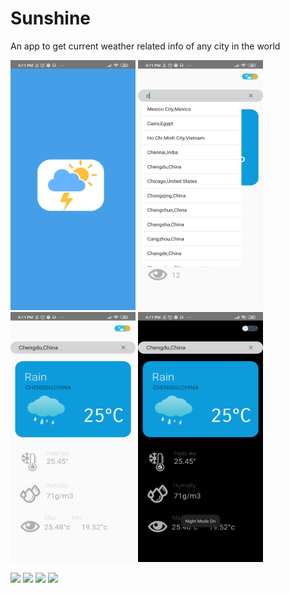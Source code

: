 # Sunshine
An app to get current weather related info of any city in the world

<img src="images/Screenshot_2021-06-07-16-11-04-848_com.example.sunshine.jpg" width = "200" height= "400">
<img src="images/Screenshot_2021-06-07-16-11-18-053_com.example.sunshine.jpg" width = "200" height= "400">
<img src="images/Screenshot_2021-06-07-16-11-25-600_com.example.sunshine.jpg" width = "200" height= "400">
<img src="images/Screenshot_2021-06-07-16-11-33-706_com.example.sunshine.jpg" width = "200" height= "400">

![](images/filename%20Screenshot_2021-06-07-16-11-04-848_com.example.sunshine.jpg)
![](images/filename%20Screenshot_2021-06-07-16-11-18-053_com.example.sunshine.jpg)
![](images/filename%20Screenshot_2021-06-07-16-11-25-600_com.example.sunshine.jpg)
![](images/filename%20Screenshot_2021-06-07-16-11-33-706_com.example.sunshine.jpg)




